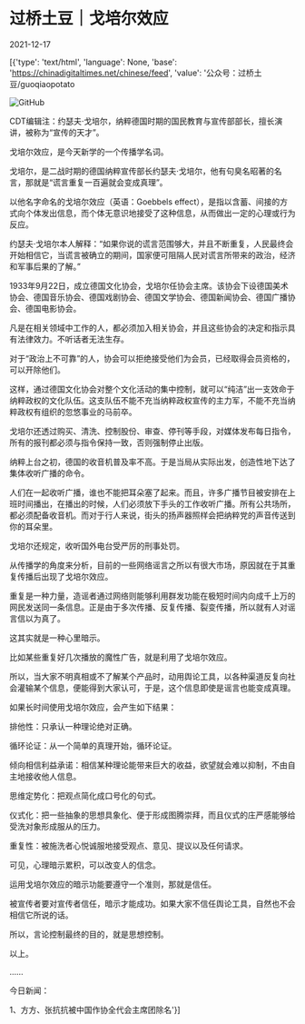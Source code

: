 # 过桥土豆｜戈培尔效应

2021-12-17

[{'type': 'text/html', 'language': None, 'base': 'https://chinadigitaltimes.net/chinese/feed', 'value': '公众号：过桥土豆/guoqiaopotato

![GitHub](https://chinadigitaltimes.net/chinese/files/2021/12/1018316866.jpg)

CDT编辑注：约瑟夫·戈培尔，纳粹德国时期的国民教育与宣传部部长，擅长演讲，被称为“宣传的天才”。

戈培尔效应，是今天新学的一个传播学名词。

戈培尔，是二战时期的德国纳粹宣传部长约瑟夫·戈培尔，他有句臭名昭著的名言，那就是“谎言重复一百遍就会变成真理”。

以他名字命名的戈培尔效应（英语：Goebbels effect），是指以含蓄、间接的方式向个体发出信息，而个体无意识地接受了这种信息，从而做出一定的心理或行为反应。

约瑟夫·戈培尔本人解释：“如果你说的谎言范围够大，并且不断重复，人民最终会开始相信它，当谎言被确立的期间，国家便可阻隔人民对谎言所带来的政治，经济和军事后果的了解。”

1933年9月22日，成立德国文化协会，戈培尔任协会主席。该协会下设德国美术协会、德国音乐协会、德国戏剧协会、德国文学协会、德国新闻协会、德国广播协会、德国电影协会。

凡是在相关领域中工作的人，都必须加入相关协会，并且这些协会的决定和指示具有法律效力。不听话者无法生存。

对于“政治上不可靠”的人，协会可以拒绝接受他们为会员，已经取得会员资格的，可以开除他们。

这样，通过德国文化协会对整个文化活动的集中控制，就可以“纯洁”出一支效命于纳粹政权的文化队伍。这支队伍不能不充当纳粹政权宣传的主力军，不能不充当纳粹政权有组织的忽悠事业的马前卒。

戈培尔还透过购买、清洗、控制股份、审查、停刊等手段，对媒体发布每日指令，所有的报刊都必须与指令保持一致，否则强制停止出版。

纳粹上台之初，德国的收音机普及率不高。于是当局从实际出发，创造性地下达了集体收听广播的命令。

人们在一起收听广播，谁也不能把耳朵塞了起来。而且，许多广播节目被安排在上班时间播出，在播出的时候，人们必须放下手头的工作收听广播。所有公共场所，都必须配备收音机。而对于行人来说，街头的扬声器照样会把纳粹党的声音传送到你的耳朵里。

戈培尔还规定，收听国外电台受严厉的刑事处罚。

从传播学的角度来分析，目前的一些网络谣言之所以有很大市场，原因就在于其重复传播后出现了戈培尔效应。

重复是一种力量，造谣者通过网络则能够利用群发功能在极短时间内向成千上万的网民发送同一条信息。正是由于多次传播、反复传播、裂变传播，所以就有人对谣言信以为真了。

这其实就是一种心里暗示。

比如某些重复好几次播放的魔性广告，就是利用了戈培尔效应。

所以，当大家不明真相或不了解某个产品时，动用舆论工具，以各种渠道反复向社会灌输某个信息，便能得到大家认可，于是，这个信息即使是谣言也能变成真理。

如果长时间使用戈培尔效应，会产生如下结果：





排他性：只承认一种理论绝对正确。





循环论证：从一个简单的真理开始，循环论证。





倾向相信利益承诺：相信某种理论能带来巨大的收益，欲望就会难以抑制，不由自主地接收他人信息。





思维定势化：把观点简化成口号化的句式。





仪式化：把一些抽象的思想具象化、便于形成图腾崇拜，而且仪式的庄严感能够给受洗对象形成服从的压力。





重复性：被施洗者心悦诚服地接受观点、意见、提议以及任何请求。





可见，心理暗示累积，可以改变人的信念。

运用戈培尔效应的暗示功能要遵守一个准则，那就是信任。

被宣传者要对宣传者信任，暗示才能成功。如果大家不信任舆论工具，自然也不会相信它所说的话。

所以，言论控制最终的目的，就是思想控制。

以上。

……

今日新闻：

1、方方、张抗抗被中国作协全代会主席团除名'}]